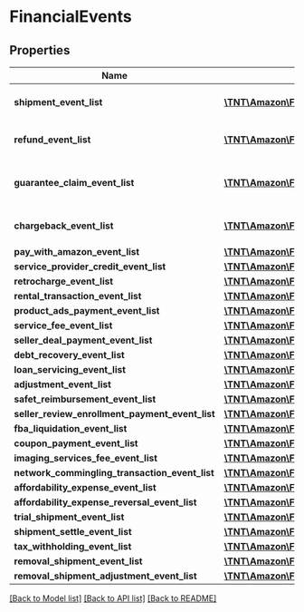 # FinancialEvents

## Properties
Name | Type | Description | Notes
------------ | ------------- | ------------- | -------------
**shipment_event_list** | [**\TNT\Amazon\Finances\V0\Model\ShipmentEventList**](ShipmentEventList.md) | A list of shipment events. | [optional] 
**refund_event_list** | [**\TNT\Amazon\Finances\V0\Model\ShipmentEventList**](ShipmentEventList.md) | A list of refund events. | [optional] 
**guarantee_claim_event_list** | [**\TNT\Amazon\Finances\V0\Model\ShipmentEventList**](ShipmentEventList.md) | A list of guarantee claim events. | [optional] 
**chargeback_event_list** | [**\TNT\Amazon\Finances\V0\Model\ShipmentEventList**](ShipmentEventList.md) | A list of chargeback events. | [optional] 
**pay_with_amazon_event_list** | [**\TNT\Amazon\Finances\V0\Model\PayWithAmazonEventList**](PayWithAmazonEventList.md) |  | [optional] 
**service_provider_credit_event_list** | [**\TNT\Amazon\Finances\V0\Model\SolutionProviderCreditEventList**](SolutionProviderCreditEventList.md) |  | [optional] 
**retrocharge_event_list** | [**\TNT\Amazon\Finances\V0\Model\RetrochargeEventList**](RetrochargeEventList.md) |  | [optional] 
**rental_transaction_event_list** | [**\TNT\Amazon\Finances\V0\Model\RentalTransactionEventList**](RentalTransactionEventList.md) |  | [optional] 
**product_ads_payment_event_list** | [**\TNT\Amazon\Finances\V0\Model\ProductAdsPaymentEventList**](ProductAdsPaymentEventList.md) |  | [optional] 
**service_fee_event_list** | [**\TNT\Amazon\Finances\V0\Model\ServiceFeeEventList**](ServiceFeeEventList.md) |  | [optional] 
**seller_deal_payment_event_list** | [**\TNT\Amazon\Finances\V0\Model\SellerDealPaymentEventList**](SellerDealPaymentEventList.md) |  | [optional] 
**debt_recovery_event_list** | [**\TNT\Amazon\Finances\V0\Model\DebtRecoveryEventList**](DebtRecoveryEventList.md) |  | [optional] 
**loan_servicing_event_list** | [**\TNT\Amazon\Finances\V0\Model\LoanServicingEventList**](LoanServicingEventList.md) |  | [optional] 
**adjustment_event_list** | [**\TNT\Amazon\Finances\V0\Model\AdjustmentEventList**](AdjustmentEventList.md) |  | [optional] 
**safet_reimbursement_event_list** | [**\TNT\Amazon\Finances\V0\Model\SAFETReimbursementEventList**](SAFETReimbursementEventList.md) |  | [optional] 
**seller_review_enrollment_payment_event_list** | [**\TNT\Amazon\Finances\V0\Model\SellerReviewEnrollmentPaymentEventList**](SellerReviewEnrollmentPaymentEventList.md) |  | [optional] 
**fba_liquidation_event_list** | [**\TNT\Amazon\Finances\V0\Model\FBALiquidationEventList**](FBALiquidationEventList.md) |  | [optional] 
**coupon_payment_event_list** | [**\TNT\Amazon\Finances\V0\Model\CouponPaymentEventList**](CouponPaymentEventList.md) |  | [optional] 
**imaging_services_fee_event_list** | [**\TNT\Amazon\Finances\V0\Model\ImagingServicesFeeEventList**](ImagingServicesFeeEventList.md) |  | [optional] 
**network_commingling_transaction_event_list** | [**\TNT\Amazon\Finances\V0\Model\NetworkComminglingTransactionEventList**](NetworkComminglingTransactionEventList.md) |  | [optional] 
**affordability_expense_event_list** | [**\TNT\Amazon\Finances\V0\Model\AffordabilityExpenseEventList**](AffordabilityExpenseEventList.md) |  | [optional] 
**affordability_expense_reversal_event_list** | [**\TNT\Amazon\Finances\V0\Model\AffordabilityExpenseEventList**](AffordabilityExpenseEventList.md) |  | [optional] 
**trial_shipment_event_list** | [**\TNT\Amazon\Finances\V0\Model\TrialShipmentEventList**](TrialShipmentEventList.md) |  | [optional] 
**shipment_settle_event_list** | [**\TNT\Amazon\Finances\V0\Model\ShipmentSettleEventList**](ShipmentSettleEventList.md) |  | [optional] 
**tax_withholding_event_list** | [**\TNT\Amazon\Finances\V0\Model\TaxWithholdingEventList**](TaxWithholdingEventList.md) |  | [optional] 
**removal_shipment_event_list** | [**\TNT\Amazon\Finances\V0\Model\RemovalShipmentEventList**](RemovalShipmentEventList.md) |  | [optional] 
**removal_shipment_adjustment_event_list** | [**\TNT\Amazon\Finances\V0\Model\RemovalShipmentAdjustmentEventList**](RemovalShipmentAdjustmentEventList.md) |  | [optional] 

[[Back to Model list]](../README.md#documentation-for-models) [[Back to API list]](../README.md#documentation-for-api-endpoints) [[Back to README]](../README.md)


